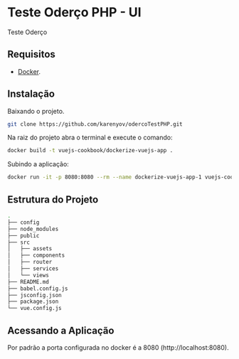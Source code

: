 # Teste Oderço PHP - UI
Teste Oderço

## Requisitos
- [Docker](https://docs.docker.com/engine/install/).

## Instalação

Baixando o projeto.
```sh
git clone https://github.com/karenyov/odercoTestPHP.git
```

Na raiz do projeto abra o terminal e execute o comando:
```sh
docker build -t vuejs-cookbook/dockerize-vuejs-app .
```
Subindo a aplicação:
```sh
docker run -it -p 8080:8080 --rm --name dockerize-vuejs-app-1 vuejs-cookbook/dockerize-vuejs-app
```

## Estrutura do Projeto
```sh
.
├── config
├── node_modules
├── public
├── src
│   ├── assets
│   ├── components
│   ├── router
│   ├── services
│   └── views
├── README.md
├── babel.config.js
├── jsconfig.json
├── package.json
└── vue.config.js
```

## Acessando a Aplicação
Por padrão a porta configurada no docker é a 8080 (http://localhost:8080).
